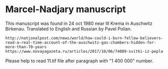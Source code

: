 # Marcel-Nadjary manuscript

This manuscript was found in 24 oct 1980 near III Krema in Auschwitz Birkenau.
Translated to English and Russian by Pavel Polian.


    http://nationalpost.com/news/world/how-could-i-burn-fellow-believers-read-a-real-time-account-of-the-auschwitz-gas-chambers-hidden-for-more-than-70-years
    https://www.novayagazeta.ru/articles/2017/10/06/74089-svitki-iz-pepla


Please help to read 11.tif file after paragraph with  "1 400 000" number.
